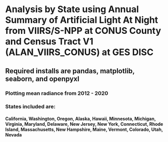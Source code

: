 # Analysis by State using Annual Summary of Artificial Light At Night from VIIRS/S-NPP at CONUS County and Census Tract V1 (ALAN_VIIRS_CONUS) at GES DISC

## Required installs are pandas, matplotlib, seaborn, and openpyxl
### Plotting mean radiance from 2012 - 2020
### States included are:
#### California, Washington, Oregon, Alaska, Hawaii, Minnesota, Michigan, Virginia, Maryland, Delaware, New Jersey, New York, Connecticut, Rhode Island, Massachusetts, New Hampshire, Maine, Vermont, Colorado, Utah, Nevada
